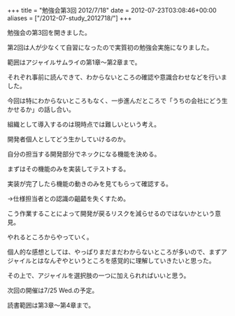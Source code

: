 +++
title = "勉強会第3回 2012/7/18"
date = 2012-07-23T03:08:46+00:00
aliases = ["/2012-07-study_2012718/"]
+++

勉強会の第3回を開きました。

第2回は人が少なくて自習になったので実質初の勉強会実施になりました。

範囲はアジャイルサムライの第1章〜第2章まで。

それぞれ事前に読んできて、わからないところの確認や意識合わせなどを行いました。

今回は特にわからないところもなく、一歩進んだところで「うちの会社にどう生かせるか」の話し合い。

組織として導入するのは現時点では難しいという考え。

開発者個人としてどう生かしていけるのか。

自分の担当する開発部分でネックになる機能を決める。

まずはその機能のみを実装してテストする。

実装が完了したら機能の動きのみを見てもらって確認する。

→仕様担当者との認識の齟齬を失くすため。

こう作業することによって開発が戻るリスクを減らせるのではないかという意見。

やれるところからやっていく。

個人的な感想としては、やっぱりまだまだわからないところが多いので、まずアジャイルとはなんぞやというところを感覚的に理解していきたいと思った。

その上で、アジャイルを選択肢の一つに加えられればいいと思う。

次回の開催は7/25 Wed.の予定。

読書範囲は第3章～第4章まで。

